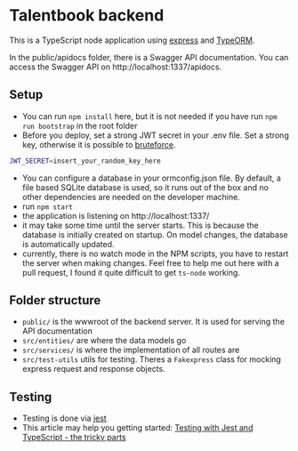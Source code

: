 # Talentbook backend

This is a TypeScript node application using [express](https://expressjs.com) and [TypeORM](https://typeorm.io).

In the public/apidocs folder, there is a Swagger API documentation.
You can access the Swagger API on http://localhost:1337/apidocs.

## Setup

- You can run `npm install` here, but it is not needed if you have run `npm run bootstrap` in the root folder
- Before you deploy, set a strong JWT secret in your .env file. Set a strong key, otherwise it is possible to [bruteforce](https://auth0.com/blog/brute-forcing-hs256-is-possible-the-importance-of-using-strong-keys-to-sign-jwts/).

```sh
JWT_SECRET=insert_your_random_key_here
```

- You can configure a database in your ormconfig.json file. By default, a file based SQLite database is used, so it runs out of the box and no other dependencies are needed on the developer machine.
- run `npm start`
- the application is listening on http://localhost:1337/
- it may take some time until the server starts. This is because the database is initially created on startup. On model changes, the database is automatically updated.
- currently, there is no watch mode in the NPM scripts, you have to restart the server when making changes. Feel free to help me out here with a pull request, I found it quite difficult to get `ts-node` working.

## Folder structure

- `public/` is the wwwroot of the backend server. It is used for serving the API documentation
- `src/entities/` are where the data models go
- `src/services/` is where the implementation of all routes are
- `src/test-utils` utils for testing. Theres a `Fakexpress` class for mocking express request and response objects.

## Testing

- Testing is done via [jest](https://jestjs.io)
- This article may help you getting started: [Testing with Jest and TypeScript - the tricky parts](https://dev.to/terabaud/testing-with-jest-and-typescript-the-tricky-parts-1gnc)
